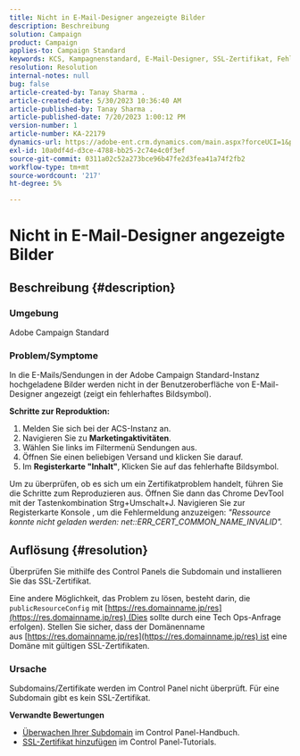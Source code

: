 ```yaml
---
title: Nicht in E-Mail-Designer angezeigte Bilder
description: Beschreibung
solution: Campaign
product: Campaign
applies-to: Campaign Standard
keywords: KCS, Kampagnenstandard, E-Mail-Designer, SSL-Zertifikat, Fehler
resolution: Resolution
internal-notes: null
bug: false
article-created-by: Tanay Sharma .
article-created-date: 5/30/2023 10:36:40 AM
article-published-by: Tanay Sharma .
article-published-date: 7/20/2023 1:00:12 PM
version-number: 1
article-number: KA-22179
dynamics-url: https://adobe-ent.crm.dynamics.com/main.aspx?forceUCI=1&pagetype=entityrecord&etn=knowledgearticle&id=7b7b8cd8-d5fe-ed11-8f6e-6045bd006793
exl-id: 10a0df4d-d3ce-4788-bb25-2c74e4c0f3ef
source-git-commit: 0311a02c52a273bce96b47fe2d3fea41a74f2fb2
workflow-type: tm+mt
source-wordcount: '217'
ht-degree: 5%

---
```


# Nicht in E-Mail-Designer angezeigte Bilder

## Beschreibung {#description}


### Umgebung

Adobe Campaign Standard

### Problem/Symptome

In die E-Mails/Sendungen in der Adobe Campaign Standard-Instanz hochgeladene Bilder werden nicht in der Benutzeroberfläche von E-Mail-Designer angezeigt (zeigt ein fehlerhaftes Bildsymbol).

<b>Schritte zur Reproduktion:</b>

1. Melden Sie sich bei der ACS-Instanz an.
2. Navigieren Sie zu <b>Marketingaktivitäten</b>.
3. Wählen Sie links im Filtermenü Sendungen aus.
4. Öffnen Sie einen beliebigen Versand und klicken Sie darauf.
5. Im <b>Registerkarte &quot;Inhalt&quot;</b>,<b> </b>Klicken Sie auf das fehlerhafte Bildsymbol.


Um zu überprüfen, ob es sich um ein Zertifikatproblem handelt, führen Sie die Schritte zum Reproduzieren aus. Öffnen Sie dann das Chrome DevTool mit der Tastenkombination Strg+Umschalt+J. Navigieren Sie zur Registerkarte Konsole , um die Fehlermeldung anzuzeigen: *&quot;Ressource konnte nicht geladen werden: net::ERR_CERT_COMMON_NAME_INVALID&quot;.*


## Auflösung {#resolution}


Überprüfen Sie mithilfe des Control Panels die Subdomain und installieren Sie das SSL-Zertifikat.

Eine andere Möglichkeit, das Problem zu lösen, besteht darin, die `publicResourceConfig` mit [https://res.domainname.jp/res](https://res.domainname.jp/res) (Dies sollte durch eine Tech Ops-Anfrage erfolgen). Stellen Sie sicher, dass der Domänenname aus [https://res.domainname.jp/res](https://res.domainname.jp/res) ist eine Domäne mit gültigen SSL-Zertifikaten.

### <b>Ursache</b>

Subdomains/Zertifikate werden im Control Panel nicht überprüft. Für eine Subdomain gibt es kein SSL-Zertifikat.

<b>Verwandte Bewertungen</b>

- [Überwachen Ihrer Subdomain](https://experienceleague.adobe.com/docs/control-panel/using/subdomains-and-certificates/monitoring-subdomains.html?lang=en) im Control Panel-Handbuch.
- [SSL-Zertifikat hinzufügen](https://experienceleague.adobe.com/docs/control-panel-learn/tutorials/subdomains-and-certificates/add-ssl-certificates.html?lang=en) im Control Panel-Tutorials.

